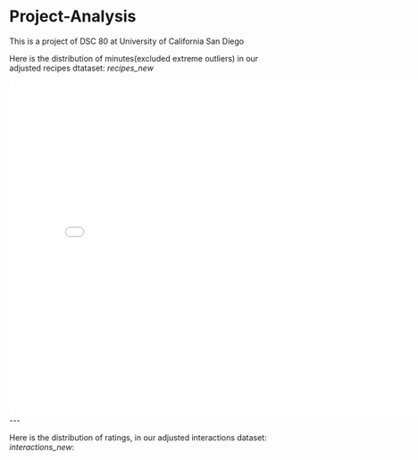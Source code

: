 # Project-Analysis
This is a project of DSC 80 at University of California San Diego


Here is the distribution of minutes(excluded extreme outliers) in our adjusted recipes dtataset: *recipes_new*

<iframe src="assets/minutes_distribution.html" width=800 height=600 frameBorder=0></iframe>
---

Here is the distribution of ratings, in our adjusted interactions dataset: *interactions_new*:

